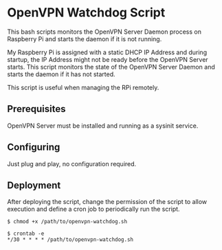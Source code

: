 # OpenVPN Watchdog Script

This bash scripts monitors the OpenVPN Server Daemon process on Raspberry Pi and starts the daemon if it is not running.

My Raspberry Pi is assigned with a static DHCP IP Address and during startup, the IP Address might not be ready before the OpenVPN Server starts.
This script monitors the state of the OpenVPN Server Daemon and starts the daemon if it has not started.

This script is useful when managing the RPi remotely.

## Prerequisites

OpenVPN Server must be installed and running as a sysinit service.

## Configuring

Just plug and play, no configuration required.

## Deployment

After deploying the script, change the permission of the script to allow execution and define a cron job to periodically run the script.


```
$ chmod +x /path/to/openvpn-watchdog.sh

$ crontab -e
*/30 * * * * /path/to/openvpn-watchdog.sh
```

